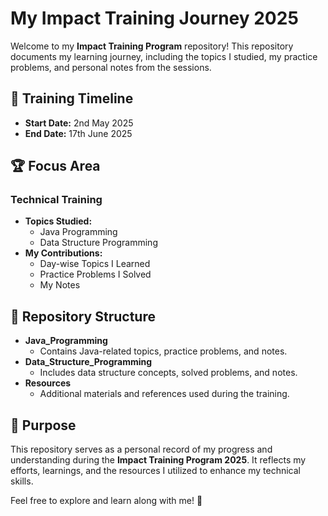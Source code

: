 # My Impact Training Journey 2025

Welcome to my **Impact Training Program** repository! This repository documents my learning journey, including the topics I studied, my practice problems, and personal notes from the sessions.

## 📅 Training Timeline

* **Start Date:** 2nd May 2025
* **End Date:** 17th June 2025

## 🏆 Focus Area

### **Technical Training**

* **Topics Studied:**
    * Java Programming
    * Data Structure Programming
* **My Contributions:**
    * Day-wise Topics I Learned
    * Practice Problems I Solved
    * My Notes

## 📂 Repository Structure

* **Java\_Programming**
    * Contains Java-related topics, practice problems, and notes.
* **Data\_Structure\_Programming**
    * Includes data structure concepts, solved problems, and notes.
* **Resources**
    * Additional materials and references used during the training.

## 🎯 Purpose

This repository serves as a personal record of my progress and understanding during the **Impact Training Program 2025**. It reflects my efforts, learnings, and the resources I utilized to enhance my technical skills.

Feel free to explore and learn along with me! 🚀